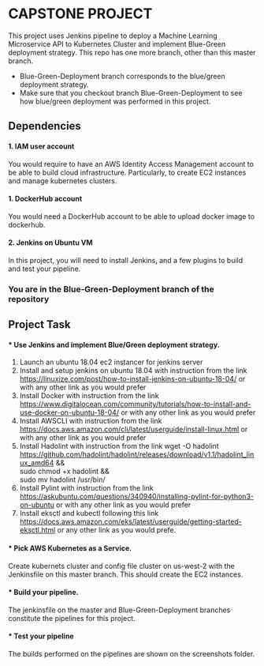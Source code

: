 # CAPSTONE PROJECT
This project uses Jenkins pipeline to deploy a Machine Learning Microservice API to Kubernetes Cluster and implement Blue-Green deployment strategy.
This repo has one more branch, other than this master branch.

* Blue-Green-Deployment branch corresponds to the blue/green deployment strategy.
* Make sure that you checkout branch Blue-Green-Deployment to see how blue/green deployment was performed in this project.

## Dependencies 
#### 1.  IAM user account
You would require to have an AWS Identity Access Management account to be able to build cloud infrastructure. Particularly, to create EC2 instances and manage kubernetes clusters.

#### 1.  DockerHub account
You would need a DockerHub account to be able to upload docker image to dockerhub.

#### 2. Jenkins on Ubuntu VM
In this project, you will need to install Jenkins, and a few plugins to build and test your pipeline.

### You are in the Blue-Green-Deployment branch of the repository

## Project Task

#### * Use Jenkins and implement Blue/Green deployment strategy.
1.  Launch an ubuntu 18.04 ec2 instancer for jenkins server
2.  Install and setup jenkins on ubuntu 18.04 with instruction from the link https://linuxize.com/post/how-to-install-jenkins-on-ubuntu-18-04/ or with any other link as you would prefer
3.  Install Docker with instruction from the link https://www.digitalocean.com/community/tutorials/how-to-install-and-use-docker-on-ubuntu-18-04/ or with any other link as you would prefer
4.  Install AWSCLI  with instruction from the link https://docs.aws.amazon.com/cli/latest/userguide/install-linux.html or with any other link as you would prefer
5.  Install Hadolint with instruction from the link wget -O hadolint https://github.com/hadolint/hadolint/releases/download/v1.1/hadolint_linux_amd64 &&\
sudo chmod +x hadolint &&\
sudo mv hadolint /usr/bin/ 
6.  Install Pylint with instruction from the link https://askubuntu.com/questions/340940/installing-pylint-for-python3-on-ubuntu or with any other link as you would prefer
7.  Install eksctl and kubectl following this link https://docs.aws.amazon.com/eks/latest/userguide/getting-started-eksctl.html or any other link as you would prefe.

#### * Pick AWS Kubernetes as a Service.
Create kubernets cluster and config file cluster on us-west-2 with the Jenkinsfile on this master branch. This should create the EC2 instances.

#### * Build your pipeline.
The jenkinsfile on the master and Blue-Green-Deployment branches constitute the pipelines for this project.

#### * Test your pipeline
The builds performed on the pipelines are shown on the screenshots folder.





